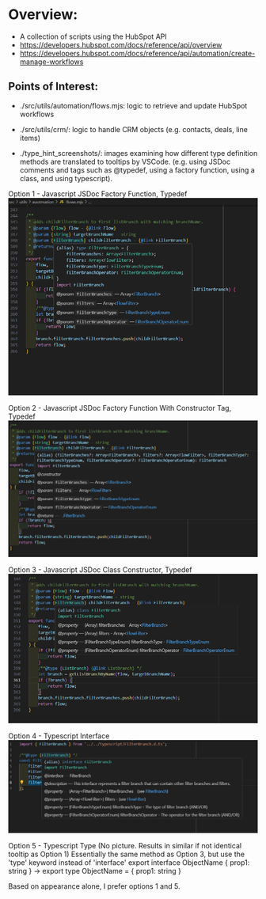 # Overview:
- A collection of scripts using the HubSpot API
-   https://developers.hubspot.com/docs/reference/api/overview
-   https://developers.hubspot.com/docs/reference/api/automation/create-manage-workflows

## Points of Interest:
- ./src/utils/automation/flows.mjs: logic to retrieve and update HubSpot workflows
- ./src/utils/crm/: logic to handle CRM objects (e.g. contacts, deals, line items)

- ./type_hint_screenshots/: images examining how different type definition methods are translated to tooltips by VSCode. (e.g. using JSDoc comments and tags such as @typedef, using a factory function, using a class, and using typescript).

Option 1 - Javascript JSDoc Factory Function, Typedef
![Option 1 - Javascript JSDoc Factory Function and Typedef Tag](./type_hint_screenshots/jsFileJSdocFunctionThenTypedef.png)

Option 2 - Javascript JSDoc Factory Function With Constructor Tag, Typedef
![Option 2 - Javascript JSDoc Factory Function With Constructor Tag and Typedef Tag](./type_hint_screenshots/jsFileJSDocFunctionWithConstructorTagThenTypedef.png)

Option 3 - Javascript JSDoc Class Constructor, Typedef
![Option 3 - Javascript JSDoc Class With Constructor Tag and Typedef Tag](./type_hint_screenshots/jsFileJSDocClassWithConstructorThenTypedef.png)

Option 4 - Typescript Interface
![Option 4 - Typescript Interface and JSDoc](./type_hint_screenshots/d.tsFileImport.png)

Option 5 - Typescript Type (No picture. Results in similar if not identical tooltip as Option 1)
Essentially the same method as Option 3, but use the 'type' keyword instead of 'interface'
export interface ObjectName {
  prop1: string
}
->
export type ObjectName = {
  prop1: string
}

Based on appearance alone, I prefer options 1 and 5. 
